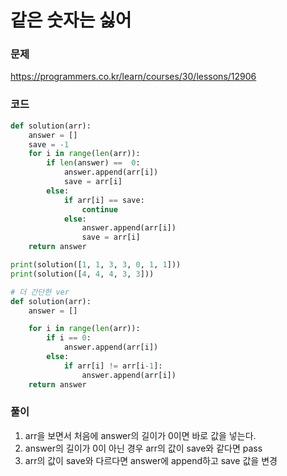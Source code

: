 같은 숫자는 싫어
=================================================================

### 문제
https://programmers.co.kr/learn/courses/30/lessons/12906

### 코드

``` python
def solution(arr):
    answer = []
    save = -1
    for i in range(len(arr)):
        if len(answer) ==  0:
            answer.append(arr[i])
            save = arr[i]
        else:
            if arr[i] == save:
                continue
            else:
                answer.append(arr[i])
                save = arr[i]
    return answer

print(solution([1, 1, 3, 3, 0, 1, 1]))
print(solution([4, 4, 4, 3, 3]))

# 더 간단한 ver
def solution(arr):
    answer = []

    for i in range(len(arr)):
        if i == 0:
            answer.append(arr[i])
        else:
            if arr[i] != arr[i-1]:
                answer.append(arr[i])
    return answer

```

### 풀이

1. arr을 보면서 처음에 answer의 길이가 0이면 바로 값을 넣는다.
2. answer의 길이가 0이 아닌 경우 arr의 값이 save와 같다면 pass
3. arr의 값이 save와 다르다면 answer에 append하고 save 값을 변경
